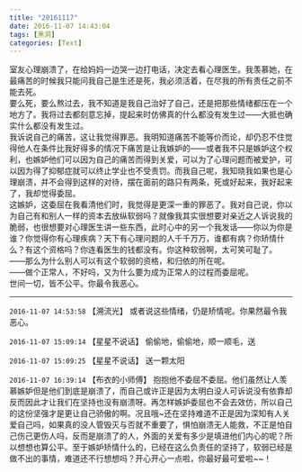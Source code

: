 ```yaml
---
title: "20161117"
date: 2016-11-07 14:43:04
tags: [黑洞]
categories: [Text]
---
```


<p dir="ltr"  >室友心理崩溃了，在给妈妈一边哭一边打电话，决定去看心理医生。我羡慕她，在最痛苦的时候我只能问我自己是生还是死，我必须活着，在尽我的所有责任之前不能去死。<br />要么死，要么熬过去，我不知道是我自己治好了自己，还是把那些情绪都压在一个地方了。我将过去都刻意忘掉，提起来时仿佛真的什么都没有发生过——大抵也确实什么都没有发生过。<br />我诉说自己的痛苦，这让我觉得罪恶。我明知道痛苦不能等价而论，却仍忍不住觉得他人在条件比我好得多的情况下痛苦是让我嫉妒的——或者我不只是嫉妒这个权利，也嫉妒他们可以因为自己的痛苦而得到关爱，可以为了心理问题而被爱护，可以因为得了抑郁症就可以终止学业也不受责罚。而我自己呢，我知晓我如果也是心理崩溃，并不会得到这样的对待，摆在面前的路只有两条，死或好起来，我好起来了，我却觉得委屈。<br />这嫉妒，这委屈在我看清他们时，我觉得是更深一重的罪恶了。我对自己说，你以为自己有和别人一样的资本去放纵软弱吗？就像我其实很想要对亲近之人诉说我的脆弱，也很想要对心理医生讲一些东西，此时心中的另一个我发话——你以为你是谁？你觉得你有心理疾病？天下有心理问题的人千千万万，谁都有病？你矫情什么？有这个资格吗？你连看医生的钱都没有。你这种软弱啊，太可笑可耻了。<br />——那么为什么别人可以有这个软弱的资格，和归依的所在呢。<br />——做个正常人，不好吗，又为什么要为成为正常人的过程而委屈呢。<br />世间一切，皆不公平。你最令我恶心。</p>

<!-- more -->

---

`2016-11-07 14:53:58` 【溯流光】 或者说这些情绪，仍是矫情呢。你果然最令我恶心。

`2016-11-07 15:09:14` 【星星不说话】 偷偷地，偷偷地，顺一顺毛，送

`2016-11-07 15:09:25` 【星星不说话】 送一颗太阳

`2016-11-07 16:39:14` 【布衣的小师傅】 抱抱他不委屈不委屈。他们虽然让人羡慕嫉妒但是他们到底是崩溃了，而自己或许正是因为太明白没人可诉说没有依靠却反而因此才让我们在坚持也没有崩溃呀。再怎样嫉妒委屈也不会去效仿，所以自己的这份坚强才是更让自己骄傲的啊。况且哦~还在坚持难道不正是因为深知有人关爱自己吗，如果真的没人管毁灭与否就不重要了，惧怕崩溃无人能救，不正是怕自己伤己更伤人吗，反而是崩溃了的人，外面的关爱有多少是填进他们内心的呢？所以想想也算公平。至于嫉妒矫情什么的，已经在这么负责任的坚持了，软弱已经是做不出的事情，难道还不行想想吗？开心开心一点啦，你最好最可爱啦~~！
